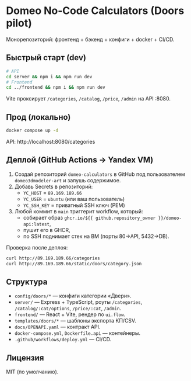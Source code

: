# Domeo No‑Code Calculators (Doors pilot)

Монорепозиторий: фронтенд + бэкенд + конфиги + docker + CI/CD.

## Быстрый старт (dev)

```bash
# API
cd server && npm i && npm run dev
# Frontend
cd ../frontend && npm i && npm run dev
```

Vite проксирует `/categories`, `/catalog`, `/price`, `/admin` на API :8080.

## Прод (локально)

```bash
docker compose up -d
```

API: http://localhost:8080/categories

## Деплой (GitHub Actions → Yandex VM)

1. Создай репозиторий `domeo-calculators` в GitHub под пользователем `domeo3dmodeler-art` и запушь содержимое.
2. Добавь Secrets в репозиторий:
   - `YC_HOST` = `89.169.189.66`
   - `YC_USER` = `ubuntu` (или ваш пользователь)
   - `YC_SSH_KEY` = приватный SSH ключ (PEM)
3. Любой коммит в `main` триггерит workflow, который:
   - собирает образ `ghcr.io/${{ github.repository_owner }}/domeo-api:latest`,
   - пушит его в GHCR,
   - по SSH поднимает стек на ВМ (порты 80→API, 5432→DB).

Проверка после деплоя:

```bash
curl http://89.169.189.66/categories
curl http://89.169.189.66/static/doors/category.json
```

## Структура

- `config/doors/*` — конфиги категории «Двери».
- `server/` — Express + TypeScript, роуты `/categories`, `/catalog/:cat/options`, `/price/:cat`, `/admin`.
- `frontend/` — React + Vite, рендер по `ui.flow`.
- `templates/doors/*` — шаблоны экспорта КП/CSV.
- `docs/OPENAPI.yaml` — контракт API.
- `docker-compose.yml`, `Dockerfile.api` — контейнеры.
- `.github/workflows/deploy.yml` — CI/CD.

## Лицензия

MIT (по умолчанию).
